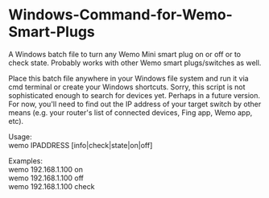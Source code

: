 # Windows-Command-for-Wemo-Smart-Plugs
A Windows batch file to turn any Wemo Mini smart plug on or off or to check state.  Probably works with other Wemo smart plugs/switches as well.

Place this batch file anywhere in your Windows file system and run it via cmd terminal or create your Windows shortcuts.  Sorry, this script is not sophisticated enough to search for devices yet.  Perhaps in a future version.  For now, you'll need to find out the IP address of your target switch by other means (e.g. your router's list of connected devices, Fing app, Wemo app, etc).

Usage:  
        wemo IPADDRESS [info|check|state|on|off]  

Examples:  
        wemo 192.168.1.100 on  
        wemo 192.168.1.100 off  
        wemo 192.168.1.100 check  
